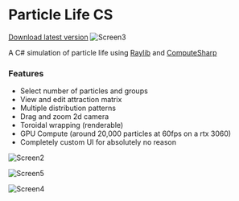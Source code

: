 # Particle Life CS
[Download latest version](https://github.com/KaneMcGrath/Particle-Life-CS/releases/download/0.9/ParticleLifeCS.zip)
![Screen3](https://github.com/user-attachments/assets/b2d3fbab-2afc-467b-a7fd-295143d42458)

A C# simulation of particle life using [Raylib](https://github.com/raylib-cs/raylib-cs) and [ComputeSharp](https://github.com/Sergio0694/ComputeSharp)

### Features
 - Select number of particles and groups
 - View and edit attraction matrix
 - Multiple distribution patterns
 - Drag and zoom 2d camera
 - Toroidal wrapping (renderable)
 - GPU Compute (around 20,000 particles at 60fps on a rtx 3060)
 - Completely custom UI for absolutely no reason

![Screen2](https://github.com/user-attachments/assets/56bea9b7-5c2a-4b3a-9607-e5364654464a)

![Screen5](https://github.com/user-attachments/assets/c825c4c7-e126-4bc5-92f9-794bc8304159)

![Screen4](https://github.com/user-attachments/assets/0e327eeb-b9ea-4d73-aaef-46a31947cb2d)
